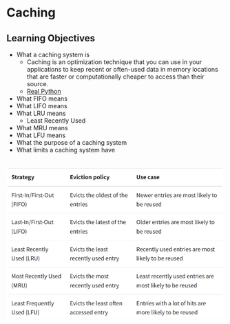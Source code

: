 # Caching

## Learning Objectives
- What a caching system is
    - Caching is an optimization technique that you can use in your applications to keep recent or often-used data in memory locations that are faster or computationally cheaper to access than their source.
    - [Real Python](https://realpython.com/lru-cache-python/)
- What FIFO means
- What LIFO means
- What LRU means
    - Least Recently Used
- What MRU means
- What LFU means
- What the purpose of a caching system
- What limits a caching system have

## ![alt text](image.png)